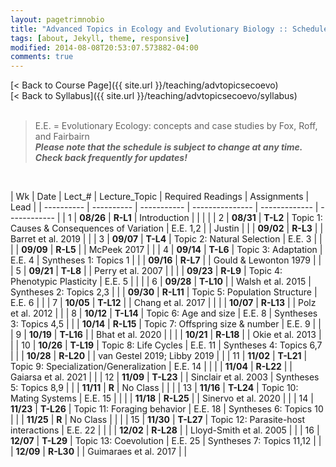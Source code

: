 ```yaml
---
layout: pagetrimnobio
title: "Advanced Topics in Ecology and Evolutionary Biology :: Schedule, Fall 2021"
tags: [about, Jekyll, theme, responsive]
modified: 2014-08-08T20:53:07.573882-04:00
comments: true
---
```


[< Back to Course Page]({{ site.url }}/teaching/advtopicsecoevo)  
[< Back to Syllabus]({{ site.url }}/teaching/advtopicsecoevo/syllabus)  
<br>

> E.E. = Evolutionary Ecology: concepts and case studies by Fox, Roff, and Fairbairn  
> ***Please note that the schedule is subject to change at any time. Check back frequently for updates!***  

<br>

<style>
table{
    border-collapse: collapse;
    border-spacing: 0;
    /* border:1px solid #808080; */
}

/* th{
    border:1px solid #808080;
}

td{
    border:1px solid #808080;
} */
tr:nth-child(even) {background: #B2DFEE}
tr:nth-child(odd) {background: #FFF}
</style>

| Wk | Date | Lect_# | Lecture_Topic  | Required Readings | Assignments | Lead |
| ---------- | ---------- | ----------- | --------------- | ------------- | ------------ |
| 1  | **08/26** | **R-L1**  | Introduction |  |     |   |
| 2  | **08/31** | **T-L2**  | Topic 1: Causes & Consequences of Variation | E.E. 1,2 |     | Justin |
|    | **09/02** | **R-L3**  |  | Barret et al. 2019 |     |
| 3  | **09/07** | **T-L4**  | Topic 2: Natural Selection | E.E. 3 |     |
|    | **09/09** | **R-L5**  |  | McPeek 2017 |     |
| 4  | **09/14** | **T-L6**  | Topic 3: Adaptation | E.E. 4 |  Syntheses 1: Topics 1  |
|    | **09/16** | **R-L7**  |  | Gould & Lewonton 1979 |    |
| 5  | **09/21** | **T-L8**  |  | Perry et al. 2007 |    |
|    | **09/23** | **R-L9**  | Topic 4: Phenotypic Plasticity | E.E. 5 |  |    |
| 6  | **09/28** | **T-L10** |  | Walsh et al. 2015 |  Syntheses 2: Topics 2,3  |
|    | **09/30** | **R-L11** | Topic 5: Population Structure | E.E. 6 |    |
| 7  | **10/05** | **T-L12** |  | Chang et al. 2017 |    |
|    | **10/07** | **R-L13** |  | Polz et al. 2012 |    |
| 8  | **10/12** | **T-L14** | Topic 6: Age and size | E.E. 8 |  Syntheses 3: Topics 4,5  |
|    | **10/14** | **R-L15** | Topic 7: Offspring size & number | E.E. 9 |    |
| 9  | **10/19** | **T-L16** |  | Bhat et al. 2020 |  |
|    | **10/21** | **R-L18** |  | Okie et al. 2013 |  |
| 10 | **10/26** | **T-L19** | Topic 8: Life Cycles | E.E. 11 |  Syntheses 4: Topics 6,7  |
|    | **10/28** | **R-L20** |  | van Gestel 2019; Libby 2019 |    |
| 11 | **11/02** | **T-L21** | Topic 9: Specialization/Generalization | E.E. 14 |    |
|    | **11/04** | **R-L22** |  | Gaiarsa et al. 2021 |    |
| 12 | **11/09** | **T-L23** |  | Sinclair et al. 2003 |  Syntheses 5: Topics 8,9  |
|    | **11/11** | **R** | No Class |    |    |
| 13 | **11/16** | **T-L24** | Topic 10: Mating Systems | E.E. 15 | |
|    | **11/18** | **R-L25** |  | Sinervo et al. 2020 |    |
| 14 | **11/23** | **T-L26** | Topic 11: Foraging behavior | E.E. 18 |  Syntheses 6: Topics 10  |
|    | **11/25** | **R** | No Class |    |    |
| 15 | **11/30** | **T-L27** | Topic 12: Parasite-host interactions | E.E. 22 |    |
|    | **12/02** | **R-L28** |  | Lloyd-Smith et al. 2005 |    |
| 16 | **12/07** | **T-L29** | Topic 13: Coevolution | E.E. 25 |  Syntheses 7: Topics 11,12  |
|    | **12/09** | **R-L30** |  | Guimaraes et al. 2017 |    |  

